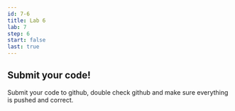 ```yaml
---
id: 7-6
title: Lab 6 
lab: 7
step: 6
start: false
last: true
---
```


## Submit your code!

Submit your code to github, double check github and make sure everything is pushed and correct.